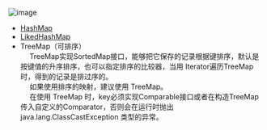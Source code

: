 
  
![image](https://gitee.com/wt1814/pic-host/raw/master/images/java/JDK/Collection/collection-3.png)  

* [HashMap](/docs/java/Collection/HashMap.md)  
* [LikedHashMap](/docs/java/Collection/LikedHashMap.md)  
* TreeMap（可排序）  
&emsp; TreeMap实现SortedMap接口，能够把它保存的记录根据键排序，默认是按键值的升序排序，也可以指定排序的比较器，当用 Iterator遍历TreeMap时，得到的记录是排过序的。  
&emsp; 如果使用排序的映射，建议使用 TreeMap。  
&emsp; 在使用 TreeMap 时，key必须实现Comparable接口或者在构造TreeMap传入自定义的Comparator，否则会在运行时抛出 java.lang.ClassCastException 类型的异常。  

